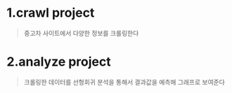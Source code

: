 # 1.crawl project
> 중고차 사이트에서 다양한 정보를 크롤링한다
# 2.analyze project
> 크롤링한 데이터를 선형회귀 분석을 통해서 결과값을 예측해 그래프로 보여준다
